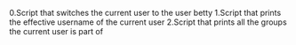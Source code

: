 0.Script that switches the current user to the user betty
1.Script that prints the effective username of the current user
2.Script that prints all the groups the current user is part of

